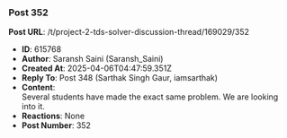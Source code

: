 ### Post 352
**Post URL**: /t/project-2-tds-solver-discussion-thread/169029/352
- **ID**: 615768
- **Author**: Saransh Saini (Saransh_Saini)
- **Created At**: 2025-04-06T04:47:59.351Z
- **Reply To**: Post 348 (Sarthak Singh Gaur, iamsarthak)
- **Content**:  
  Several students have made the exact same problem. We are looking into it.
- **Reactions**: None
- **Post Number**: 352

